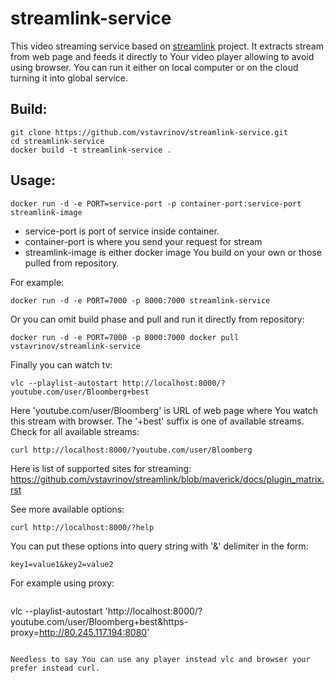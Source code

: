 # streamlink-service

This video streaming service based on [streamlink](https://github.com/streamlink/streamlink) project. It extracts stream from web page and feeds it directly to Your video player allowing to avoid using browser. You can run it either on local computer or on the cloud turning it into global service.

## Build:

```
git clone https://github.com/vstavrinov/streamlink-service.git
cd streamlink-service
docker build -t streamlink-service .
```

## Usage:

```
docker run -d -e PORT=service-port -p container-port:service-port streamlink-image
```

- service-port is port of service inside container.
- container-port is where you send your request for stream
- streamlink-image is either docker image You build on your own or those pulled from repository.

For example:

```
docker run -d -e PORT=7000 -p 8000:7000 streamlink-service
```
Or you can omit build phase and pull and run it directly from repository:

```
docker run -d -e PORT=7000 -p 8000:7000 docker pull vstavrinov/streamlink-service
```

Finally you can watch tv:

```
vlc --playlist-autostart http://localhost:8000/?youtube.com/user/Bloomberg+best
```

Here 'youtube.com/user/Bloomberg' is URL of web page where You watch this stream with browser. The '+best'  suffix  is one of available streams. Check for all available streams:

```
curl http://localhost:8000/?youtube.com/user/Bloomberg
```

Here is list of supported sites for streaming: https://github.com/vstavrinov/streamlink/blob/maverick/docs/plugin_matrix.rst

See more available options:

```
curl http://localhost:8000/?help
```

You can put these options into query string with '&' delimiter in the form: 
```
key1=value1&key2=value2
```
For example using proxy:
```
```
vlc --playlist-autostart 'http://localhost:8000/?youtube.com/user/Bloomberg+best&https-proxy=http://80.245.117.194:8080'
```

Needless to say You can use any player instead vlc and browser your prefer instead curl. 
